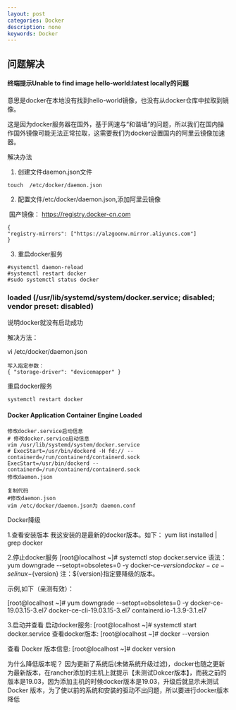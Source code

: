 ```yaml
---
layout: post
categories: Docker
description: none
keywords: Docker
---
```


## 问题解决

#### 终端提示Unable to find image hello-world:latest locally的问题

意思是docker在本地没有找到hello-world镜像，也没有从docker仓库中拉取到镜像。

这是因为docker服务器在国外，基于网速与“和谐墙”的问题，所以我们在国内操作国外镜像可能无法正常拉取，这需要我们为docker设置国内的阿里云镜像加速器。

解决办法
1. 创建文件daemon.json文件

  ```
  touch  /etc/docker/daemon.json
  ```

2. 配置文件/etc/docker/daemon.json,添加阿里云镜像

​       国产镜像： https://registry.docker-cn.com

  ```
  { 
  "registry-mirrors": ["https://alzgoonw.mirror.aliyuncs.com"] 
  }
  ```

3. 重启docker服务

  ```
  #systemctl daemon-reload
  #systemctl restart docker
  #sudo systemctl status docker
  ```

### loaded (/usr/lib/systemd/system/docker.service; disabled; vendor preset: disabled)

说明docker就没有启动成功

解决方法：

vi /etc/docker/daemon.json

```
写入指定参数：
{ "storage-driver": "devicemapper" }
```

重启docker服务

```
systemctl restart docker
```

#### Docker Application Container Engine Loaded

```
修改docker.service启动信息
# 修改docker.service启动信息
vim /usr/lib/systemd/system/docker.service
# ExecStart=/usr/bin/dockerd -H fd:// --containerd=/run/containerd/containerd.sock
ExecStart=/usr/bin/dockerd --containerd=/run/containerd/containerd.sock
修改daemon.json
 
复制代码
#修改daemon.json
vim /etc/docker/daemon.json为 daemon.conf
```

Docker降级

1.查看安装版本
我这安装的是最新的docker版本。如下：
yum list installed | grep docker


2.停止docker服务
[root@localhost ~]# systemctl stop docker.service
语法：yum downgrade --setopt=obsoletes=0 -y docker-ce-${version} docker-ce-selinux-${version}
注：${version}指定要降级的版本。

示例,如下（亲测有效）：

[root@localhost ~]# yum downgrade --setopt=obsoletes=0 -y docker-ce-19.03.15-3.el7 docker-ce-cli-19.03.15-3.el7 containerd.io-1.3.9-3.1.el7



3.启动并查看
启动docker服务:
[root@localhost ~]# systemctl start docker.service
查看docker版本:
[root@localhost ~]# docker --version

查看 Docker 版本信息:
[root@localhost ~]# docker version


为什么降低版本呢？
因为更新了系统后(未做系统升级过滤)，docker也随之更新为最新版本，在rancher添加的主机上就提示【未测试Dokcer版本】，而我之前的版本是19.03，因为添加主机的时候docker版本是19.03，升级后就显示未测试Docker 版本，为了使以前的系统和安装的驱动不出问题，所以要进行docker版本降低